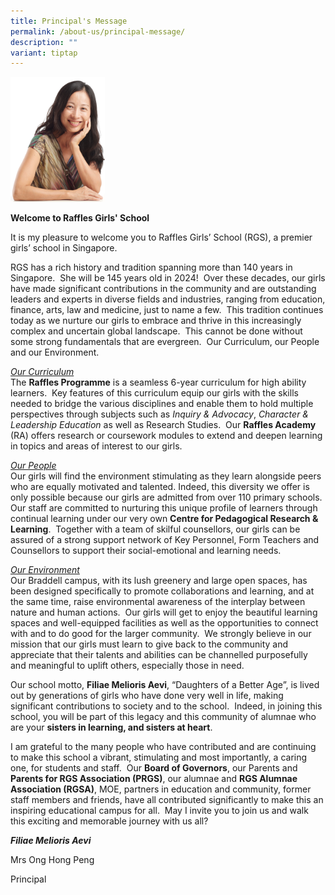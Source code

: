 ```yaml
---
title: Principal's Message
permalink: /about-us/principal-message/
description: ""
variant: tiptap
---
```

<p></p><p></p><div class="isomer-image-wrapper"><img style="width: 30%;" height="auto" width="100%" alt="" src="/images/6f7073d5_831e_4908_9d12_0e5d3e9176a5__1_.jpg"></div><p><strong>Welcome to Raffles Girls' School</strong></p><p>It is my pleasure to welcome you to Raffles Girls’ School (RGS), a premier girls’ school in Singapore.</p><p>RGS has a rich history and tradition spanning more than 140 years in Singapore.&nbsp; She will be 145 years old in 2024! &nbsp;Over these decades, our girls have made significant contributions in the community and are outstanding leaders and experts in diverse fields and industries, ranging from education, finance, arts, law and medicine, just to name a few.&nbsp; This tradition continues today as we nurture our girls to embrace and thrive in this increasingly complex and uncertain global landscape.&nbsp; This cannot be done without some strong fundamentals that are evergreen.&nbsp; Our Curriculum, our People and our Environment.</p><p><em><u>Our Curriculum</u></em><br>The <strong>Raffles Programme</strong> is a seamless 6-year curriculum for high ability learners.&nbsp; Key features of this curriculum equip our girls with the skills needed to bridge the various disciplines and enable them to hold multiple perspectives through subjects such as <em>Inquiry &amp; Advocacy</em>, <em>Character &amp; Leadership Education</em> as well as Research Studies.&nbsp; Our <strong>Raffles Academy</strong> (RA) offers research or coursework modules to extend and deepen learning in topics and areas of interest to our girls.&nbsp;</p><p><em><u>Our People</u></em><br>Our girls will find the environment stimulating as they learn alongside peers who are equally motivated and talented. Indeed, this diversity we offer is only possible because our girls are admitted from over 110 primary schools. Our staff are committed to nurturing this unique profile of learners through continual learning under our very own <strong>Centre for Pedagogical Research &amp; Learning</strong>.&nbsp; Together with a team of skilful counsellors, our girls can be assured of a strong support network of Key Personnel, Form Teachers and Counsellors to support their social-emotional and learning needs.&nbsp;</p><p><em><u>Our Environment</u></em><br>Our Braddell campus, with its lush greenery and large open spaces, has been designed specifically to promote collaborations and learning, and at the same time, raise environmental awareness of the interplay between nature and human actions.&nbsp; Our girls will get to enjoy the beautiful learning spaces and well-equipped facilities as well as the opportunities to connect with and to do good for the larger community.&nbsp; We strongly believe in our mission that our girls must learn to give back to the community and appreciate that their talents and abilities can be channelled purposefully and meaningful to uplift others, especially those in need.</p><p>Our school motto, <strong>Filiae Melioris Aevi</strong>, “Daughters of a Better Age”, is lived out by generations of girls who have done very well in life, making significant contributions to society and to the school.&nbsp; Indeed, in joining this school, you will be part of this legacy and this community of alumnae who are your <strong>sisters in learning, and sisters at heart</strong>.&nbsp;</p><p>I am grateful to the many people who have contributed and are continuing to make this school a vibrant, stimulating and most importantly, a caring one, for students and staff.&nbsp; Our <strong>Board of Governors</strong>, our Parents and <strong>Parents for RGS Association (PRGS)</strong>, our alumnae and <strong>RGS Alumnae Association (RGSA)</strong>, MOE, partners in education and community, former staff members and friends, have all contributed significantly to make this an inspiring educational campus for all.&nbsp; May I invite you to join us and walk this exciting and memorable journey with us all? &nbsp;</p><p><strong><em>Filiae Melioris Aevi</em></strong></p><p>Mrs Ong Hong Peng</p><p>Principal</p><p></p>